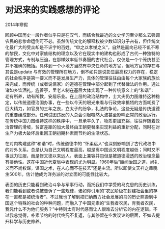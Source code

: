 # 对迟来的实践感想的评论
2014年寒假

回顾中国历史一段作者似乎只是在叹气，而结合我最近的文史学习至少那么去强调农民的悲惨命运倒可不必。虽然传统文化的解释权被少数知识分子占有，但传统文化最广大的受众却是不识字的百姓。“申之以孝悌之义”，自然是面向已经不饥不寒的黎民，文化中对家族结构的理念以及它在现实中的建构也形成了古代一种独特的管理方式，专制与压迫，在那样效率低节奏慢的古代社会，仅仅是一个个笼统甚至并不准确的概括。具体到一个小地方当然有中央任命的地方官，但地方官的存在与其说是update 与有效的管理所在地方，倒不如只是说彰显最高权力的存在，稳定的社会秩序是第一要义而不是发展生产力，具体的管理往往由由每个大家族的族长来完成，而传统（或者说儒家）的道德在管理中部分起到了代替律法的作用。通过诸如乡饮酒礼，旌善亭，里老人制在基层大体实现了一种传统意义上的“和谐”：
老有所养，幼有所教，安居乐业。在上层的政治结构中，士大夫仍力图维持这种稳定，以传统道德治国办事，在一些以今天的眼光来看与行政效率抵牾的方面耗费了巨大精力，如官员的三年之丧，立太子的纷争，礼法的争论，这些无疑是传统道德的重要组成部分。任何试图违反的人总会引起喧然大波甚至影响正常的政治运行。在传统中国力图维持这样的秩序中，一旦承平久了，物质更加充裕，往往伴随着政治管理的滑坡，贫富差距的加大最终由王朝更替来实现利益的重新分配，同时在对生产力极大破坏后重回王朝初期朴素而节约的生活状态。

在对内构建这种“和谐”时，传统道德中的 “怀柔远人”也深刻影响到了古代政权中的对外关系，总是认为自己文明程度最高，越是离中国远文明程度越低；同时又不事武力征服，而是修文德以来远人。表面上兼容并包但是被道德浸透的政治理念最有排他性。这在中国近代变局中表现的尤为明显。1960年后“臣闻治国之道，尚礼义而不尚权谋，谋国之术，在人心而不在技艺”还是主流。所以即使文天祥之辈晚生500年，估计他成为洋务派的对立面的可能性比较大。

表面的历史只能看到政治斗争与军事行动，而托我们中学受的马克思的历史训练，我们能看到或者说被告诉了一些规律，诸如你引用的“农民阶级在封建社会里的存在一直都是被统治者”。不过我也了解到把归纳西方社会发展的马的历史照搬到中国这个特殊的社会的种种问题，而融入了中国元素的“生我者农民，育我者农民，我凭什么不为他们服务？”中特则太有时代感而让人很难去分析它的内在逻辑。不过我总觉得，朴素节约的时代终究不复返，与其停留在空发议论的层面，不如去提升科学与历史修养。
